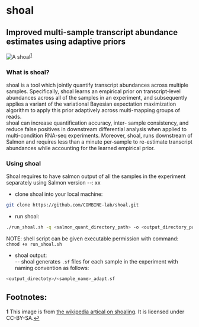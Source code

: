 # shoal 
Improved multi-sample transcript abundance estimates using adaptive priors
--------------------------------------------------------------------------

![A shoal](https://upload.wikimedia.org/wikipedia/commons/b/b1/School_jacks_klein.JPG)<sup id="a1">[1](#f1)</sup>


### What is shoal?
shoal is a tool which jointly quantify transcript abundances across multiple samples.
Specifically, shoal learns an empirical prior on transcript-level abundances across all of the 
samples in an experiment, and subsequently applies a variant of the variational Bayesian 
expectation maximization algorithm to apply this prior adaptively across multi-mapping groups 
of reads.  
shoal can increase quantification accuracy, inter- sample consistency, and reduce false positives in 
downstream differential analysis when applied to multi-condition RNA-seq experiments. 
Moreover, shoal, runs downstream of Salmon and requires less 
than a minute per-sample to re-estimate transcript abundances while accounting for the learned empirical prior.

### Using shoal
Shoal requires to have salmon output of all the samples in the experiment
separately using Salmon version --: xx

* clone shoal into your local machine:
```bash
git clone https://github.com/COMBINE-lab/shoal.git
```

* run shoal:
```bash
./run_shoal.sh -q <salmon_quant_directory_path> -o <output_directory_path>
```
NOTE: shell script can be given executable permission with command: ```chmod +x run_shoal.sh```

* shoal output:  
-- shoal generates `.sf` files for each sample in the experiment with naming convention as follows:
```bash
<output_directoty>/<sample_name>_adapt.sf
```

Footnotes:
----------
<b id="f1">1</b> This image is from [the wikipedia artical on shoaling](https://en.wikipedia.org/wiki/Shoaling_and_schooling#/media/File:School_jacks_klein.JPG). It is licensed under CC-BY-SA.[↩](#a1)
